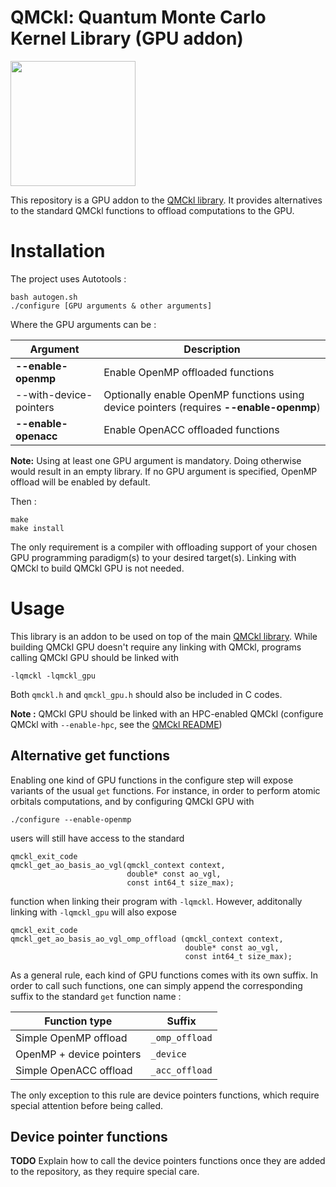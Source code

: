 # QMCkl: Quantum Monte Carlo Kernel Library (GPU addon)

<img src="https://trex-coe.eu/sites/default/files/styles/responsive_no_crop/public/2022-01/QMCkl%20code.png?itok=UvOUClA5" width=200>

This repository is a GPU addon to the [QMCkl library](https://github.com/TREX-CoE/qmckl). It provides alternatives to the standard QMCkl functions to offload computations to the GPU.



# Installation

The project uses Autotools :

```
bash autogen.sh
./configure [GPU arguments & other arguments]
```

Where the GPU arguments can be :

| Argument | Description |
| ----------- | ----------- |
| **--enable-openmp** | Enable OpenMP offloaded functions |
| --with-device-pointers | Optionally enable OpenMP functions using device pointers (requires **--enable-openmp**) |
| **--enable-openacc** | Enable OpenACC offloaded functions |

**Note:** Using at least one GPU argument is mandatory. Doing otherwise would result in an empty library. If no GPU argument is specified, OpenMP offload will be enabled by default.

Then :

```
make
make install
```

The only requirement is a compiler with offloading support of your chosen GPU programming paradigm(s) to your desired target(s). Linking with QMCkl to build QMCkl GPU is not needed.



# Usage

This library is an addon to be used on top of the main [QMCkl library](https://github.com/TREX-CoE/qmckl). While building QMCkl GPU doesn't require any linking with QMCkl, programs calling QMCkl GPU should be linked with

```
-lqmckl -lqmckl_gpu
```

Both `qmckl.h` and `qmckl_gpu.h` should also be included in C codes.

**Note :** QMCkl GPU should be linked with an HPC-enabled QMCkl (configure QMCkl with `--enable-hpc`, see the [QMCkl README](https://github.com/TREX-CoE/qmckl/blob/master/README.md))


## Alternative get functions

Enabling one kind of GPU functions in the configure step will expose variants of the usual `get` functions. For instance, in order to perform atomic orbitals computations, and by configuring QMCkl GPU with

```
./configure --enable-openmp
```

users will still have access to the standard

```
qmckl_exit_code
qmckl_get_ao_basis_ao_vgl(qmckl_context context,
                          double* const ao_vgl,
                          const int64_t size_max);
```

function when linking their program with `-lqmckl`. However, additonally linking with `-lqmckl_gpu` will also expose

```
qmckl_exit_code
qmckl_get_ao_basis_ao_vgl_omp_offload (qmckl_context context,
                                       double* const ao_vgl,
                                       const int64_t size_max);
```

As a general rule, each kind of GPU functions comes with its own suffix. In order to call such functions, one can simply append the corresponding suffix to the standard `get` function name :

| Function type | Suffix |
| ----------- | ----------- |
| Simple OpenMP offload | `_omp_offload` |
| OpenMP + device pointers | `_device` |
| Simple OpenACC offload | `_acc_offload` |

The only exception to this rule are device pointers functions, which require special attention before being called.


## Device pointer functions

**TODO** Explain how to call the device pointers functions once they are added to the repository, as they require special care.
